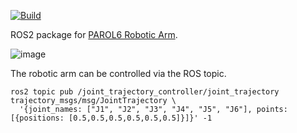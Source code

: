[![Build](https://github.com/pierric/parol6-ros2/actions/workflows/docker-image.yml/badge.svg)](https://github.com/pierric/parol6-ros2/actions/workflows/docker-image.yml)

ROS2 package for [PAROL6 Robotic Arm](https://github.com/PCrnjak/PAROL6-Desktop-robot-arm).

![image](https://github.com/pierric/parol6-ros2/assets/141614/3862762b-6193-4e14-beff-bc051c82a7da)

The robotic arm can be controlled via the ROS topic.
```
ros2 topic pub /joint_trajectory_controller/joint_trajectory trajectory_msgs/msg/JointTrajectory \
  '{joint_names: ["J1", "J2", "J3", "J4", "J5", "J6"], points: [{positions: [0.5,0.5,0.5,0.5,0.5,0.5]}]}' -1
```
